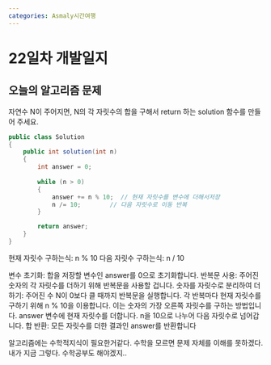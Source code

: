 ```yaml
---
categories: Asmaly시간여행
---
```

# 22일차 개발일지


## 오늘의 알고리즘 문제
자연수 N이 주어지면, N의 각 자릿수의 합을 구해서 return 하는 solution 함수를 만들어 주세요.

```c#
public class Solution
{
    public int solution(int n)
    {
        int answer = 0;
        
        while (n > 0)
        {
            answer += n % 10;  // 현재 자릿수를 변수에 더해서저장
            n /= 10;        // 다음 자릿수로 이동 반복
        }

        return answer;
    }
}
```
현재 자릿수 구하는식: n % 10
다음 자릿수 구하는식: n / 10

변수 초기화: 합을 저장할 변수인 answer를 0으로 초기화합니다.
반복문 사용: 주어진 숫자의 각 자릿수를 더하기 위해 반복문을 사용할 겁니다.
숫자를 자릿수로 분리하여 더하기: 주어진 수 N이 0보다 클 때까지 반복문을 실행합니다.
각 반복마다 현재 자릿수를 구하기 위해 n % 10을 이용합니다. 이는 숫자의 가장 오른쪽 자릿수를 구하는 방법입니다.
answer 변수에 현재 자릿수를 더합니다.
n을 10으로 나누어 다음 자릿수로 넘어갑니다.
합 반환: 모든 자릿수를 더한 결과인 answer를 반환합니다

알고리즘에는 수학적지식이 필요한거같다. 수학을 모르면 문제 자체를 이해를 못하겠다. 내가 지금 그렇다. 수학공부도 해야겠지..



